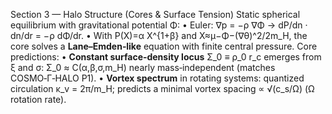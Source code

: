Section 3 — Halo Structure (Cores & Surface Tension)
Static spherical equilibrium with gravitational potential Φ:
• Euler: ∇p = −ρ ∇Φ  → dP/dn · dn/dr = −ρ dΦ/dr.
• With P(X)=α X^{1+β} and X≈μ−Φ−(∇θ)^2/2m_H, the core solves a **Lane–Emden‑like** equation with finite central pressure.
Core predictions:
• **Constant surface‑density locus** Σ_0 ≡ ρ_0 r_c emerges from ξ and σ: Σ_0 ≈ C(α,β,σ,m_H) nearly mass‑independent (matches COSMO‑Γ‑HALO P1).
• **Vortex spectrum** in rotating systems: quantized circulation κ_v = 2π/m_H; predicts a minimal vortex spacing ∝ √(c_s/Ω) (Ω rotation rate).